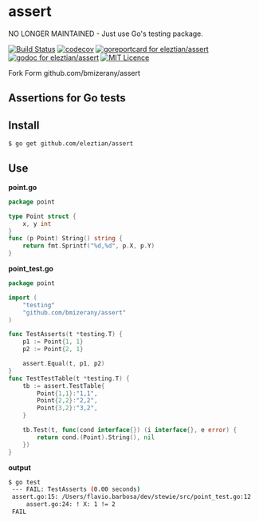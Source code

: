 # assert
NO LONGER MAINTAINED - Just use Go's testing package.

[![Build Status][1]][2]
[![codecov][3]][4]
[![goreportcard for eleztian/assert][5]][6]
[![godoc for eleztian/assert][7]][8]
[![MIT Licence][9]][10]

Fork Form github.com/bmizerany/assert


## Assertions for Go tests

## Install

    $ go get github.com/eleztian/assert

## Use

**point.go**

```go
package point

type Point struct {
    x, y int
}
func (p Point) String() string {
    return fmt.Sprintf("%d,%d", p.X, p.Y)
}
```

**point_test.go**

```go
package point

import (
    "testing"
    "github.com/bmizerany/assert"
)

func TestAsserts(t *testing.T) {
    p1 := Point{1, 1}
    p2 := Point{2, 1}

    assert.Equal(t, p1, p2)
}
func TestTestTable(t *testing.T) {
    tb := assert.TestTable{
        Point{1,1}:"1,1",
        Point{2,2}:"2,2",
        Point{3,2}:"3,2",
    }

    tb.Test(t, func(cond interface{}) (i interface{}, e error) {
        return cond.(Point).String(), nil
    })
}
```
 

**output**
```bash
$ go test
 --- FAIL: TestAsserts (0.00 seconds)
 assert.go:15: /Users/flavio.barbosa/dev/stewie/src/point_test.go:12
     assert.go:24: ! X: 1 != 2
 FAIL
```


[1]: https://travis-ci.com/eleztian/assert.svg?branch=master
[2]: https://travis-ci.com/eleztian/assert
[3]: https://codecov.io/gh/eleztian/assert/branch/master/graph/badge.svg
[4]: https://codecov.io/gh/eleztian/assert
[5]: https://goreportcard.com/badge/github.com/eleztian/assert
[6]: https://goreportcard.com/report/github.com/eleztian/assert
[7]: https://godoc.org/github.com/eleztian/assert?status.svg
[8]: https://godoc.org/github.com/eleztian/assert
[9]: https://badges.frapsoft.com/os/mit/mit.svg?v=103
[10]: https://opensource.org/licenses/mit-license.php

